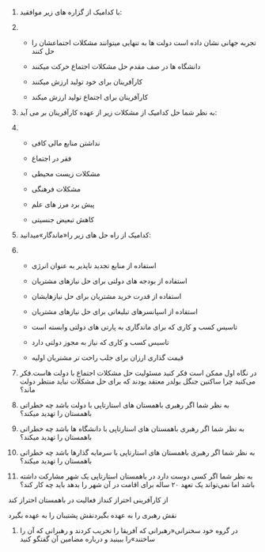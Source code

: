 ```

```

1. با کدامیک از گزاره های زیر موافقید:

2. * تجربه جهانی نشان داده است دولت ها به تنهایی میتوانند مشکلات اجتماعشان را حل کنند

   * دانشگاه ها در صف مقدم حل مشکلات اجتماع حرکت میکنند

   * کارآفرینان برای خود تولید ارزش میکنند

   * کارآفرینان برای اجتماع تولید ارزش میکند

1. به نظر شما حل کدامیک از مشکلات زیر از عهده کارآفرینان بر می آید:

2. * نداشتن منابع مالی کافی

   * فقر در اجتماع

   * مشکلات زیست محیطی

   * مشکلات فرهنگی

   * پیش برد مرز های علم

   * کاهش تبعیض جنسیتی
3. کدامیک از راه حل های زیر را«ماندگار»میدانید:

4. * استفاده از منابع تجدید ناپذیر به عنوان انرژی

   * استفاده از بودجه های دولتی برای حل نیازهای مشتریان

   * استفاده از قدرت خرید مشتریان برای حل نیازهایشان

   * استفاده از اسپانسرهای تبلیغاتی برای حل نیازهای مشتریان

   * تاسیس کسب و کاری که برای ماندگاری به پارتی های دولتی وابسته است

   * تاسیس کسب و کاری که نیاز به مجوز دولتی دارد

   * قیمت گذاری ارزان برای جلب راحت تر مشتریان اولیه

1. در نگاه اول ممکن است فکر کنید مسئولیت حل مشکلات اجتماع با دولت هاست.فکر می‌کنید چرا ساکنین جنگل بولدر معتقد بودند که برای حل مشکلات نباید منتظر دولت ماند؟

2. به نظر شما اگر رهبری باهمستان های استارتاپی با دولت باشد چه خطراتی باهمستان را تهدید میکند؟

1. به نظر شما اگر رهبری باهمستان های استارتاپی با دانشگاه ها باشد چه خطراتی باهمستان را تهدید میکند؟

1. به نظر شما اگر رهبری باهمستان های استارتاپی با سرمایه گذارها باشد چه خطراتی باهمستان را تهدید میکند؟

1. به نظر شما اگر کسی دوست دارد در باهمستان استارتاپی یک شهر مشارکت داشته باشد اما نمی‌تواند یک تعهد ۲۰ ساله برای اقامت در آن شهر را بدهد باید چه کار کند؟

از کارآفرینی احتراز کنداز فعالیت در باهمستان احتراز کند

نقش رهبری را به عهده بگیردنقش پشتیبان را به عهده بگیرد

1. در گروه خود سخنرانی«رهبرانی که آفریقا را تخریب کردند و رهبرانی که آن را ساختند»را ببینید و درباره مضامین آن گفتگو کنید

 

